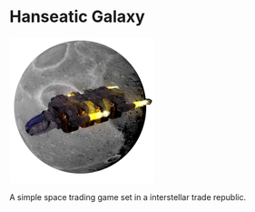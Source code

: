 
# Hanseatic Galaxy
<p align="left">
    <img src="Artemis.png" alt="Hanseatic Galaxy Logo">
</p>

A simple space trading game set in a interstellar trade republic.
